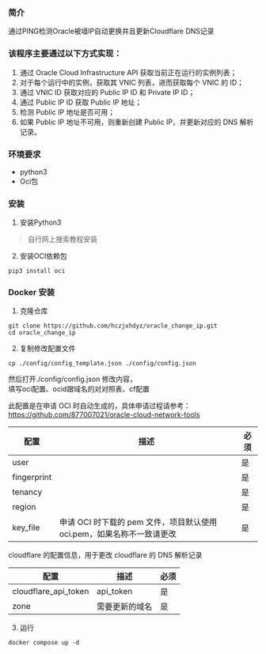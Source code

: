 ### 简介
通过PING检测Oracle被墙IP自动更换并且更新Cloudflare DNS记录

### 该程序主要通过以下方式实现：

1. 通过 Oracle Cloud Infrastructure API 获取当前正在运行的实例列表；
2. 对于每个运行中的实例，获取其 VNIC 列表，进而获取每个 VNIC 的 ID；
3. 通过 VNIC ID 获取对应的 Public IP ID 和 Private IP ID；
4. 通过 Public IP ID 获取 Public IP 地址；
5. 检测 Public IP 地址是否可用；
6. 如果 Public IP 地址不可用，则重新创建 Public IP，并更新对应的 DNS 解析记录。

### 环境要求
- python3
- Oci包

### 安装
1. 安装Python3
> 自行网上搜索教程安装
2. 安装OCI依赖包
```
pip3 install oci
```
### Docker 安装
1. 克隆仓库  
```
git clone https://github.com/hczjxhdyz/oracle_change_ip.git 
cd oracle_change_ip
```
2. 复制修改配置文件
```
cp ./config/config_template.json ./config/config.json
```
然后打开./config/config.json 修改内容，  
填写oci配置、ocid跟域名的对对照表、cf配置

此配置是在申请 OCI 时自动生成的，具体申请过程请参考：https://github.com/877007021/oracle-cloud-network-tools

| 配置        | 描述                                                         | 必须 |
| ----------- | ------------------------------------------------------------ | ---- |
| user        |                                                              | 是   |
| fingerprint |                                                              | 是   |
| tenancy     |                                                              | 是   |
| region      |                                                              | 是   |
| key_file    | 申请 OCI 时下载的 pem 文件，项目默认使用 oci.pem，如果名称不一致请更改 | 是   |


cloudflare 的配置信息，用于更改 cloudflare 的 DNS 解析记录

| 配置               | 描述           | 必须 |
| ------------------ | -------------- | ---- |
| cloudflare_api_token | api_token        | 是   |
| zone            | 需要更新的域名 | 是   |

3. 运行
```
docker compose up -d
```